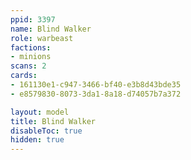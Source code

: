 ```yaml
---
ppid: 3397
name: Blind Walker
role: warbeast
factions:
- minions
scans: 2
cards:
- 161130e1-c947-3466-bf40-e3b8d43bde35
- e8579830-8073-3da1-8a18-d74057b7a372

layout: model
title: Blind Walker
disableToc: true
hidden: true
---
```


